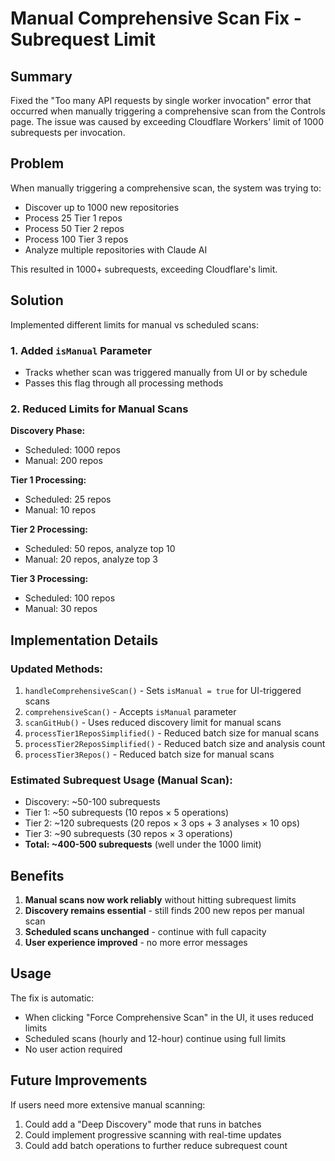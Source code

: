 # Manual Comprehensive Scan Fix - Subrequest Limit

## Summary

Fixed the "Too many API requests by single worker invocation" error that occurred when manually triggering a comprehensive scan from the Controls page. The issue was caused by exceeding Cloudflare Workers' limit of 1000 subrequests per invocation.

## Problem

When manually triggering a comprehensive scan, the system was trying to:
- Discover up to 1000 new repositories
- Process 25 Tier 1 repos
- Process 50 Tier 2 repos  
- Process 100 Tier 3 repos
- Analyze multiple repositories with Claude AI

This resulted in 1000+ subrequests, exceeding Cloudflare's limit.

## Solution

Implemented different limits for manual vs scheduled scans:

### 1. Added `isManual` Parameter
- Tracks whether scan was triggered manually from UI or by schedule
- Passes this flag through all processing methods

### 2. Reduced Limits for Manual Scans

**Discovery Phase:**
- Scheduled: 1000 repos
- Manual: 200 repos

**Tier 1 Processing:**
- Scheduled: 25 repos
- Manual: 10 repos

**Tier 2 Processing:**
- Scheduled: 50 repos, analyze top 10
- Manual: 20 repos, analyze top 3

**Tier 3 Processing:**
- Scheduled: 100 repos
- Manual: 30 repos

## Implementation Details

### Updated Methods:
1. `handleComprehensiveScan()` - Sets `isManual = true` for UI-triggered scans
2. `comprehensiveScan()` - Accepts `isManual` parameter
3. `scanGitHub()` - Uses reduced discovery limit for manual scans
4. `processTier1ReposSimplified()` - Reduced batch size for manual scans
5. `processTier2ReposSimplified()` - Reduced batch size and analysis count
6. `processTier3Repos()` - Reduced batch size for manual scans

### Estimated Subrequest Usage (Manual Scan):
- Discovery: ~50-100 subrequests
- Tier 1: ~50 subrequests (10 repos × 5 operations)
- Tier 2: ~120 subrequests (20 repos × 3 ops + 3 analyses × 10 ops)
- Tier 3: ~90 subrequests (30 repos × 3 operations)
- **Total: ~400-500 subrequests** (well under the 1000 limit)

## Benefits

1. **Manual scans now work reliably** without hitting subrequest limits
2. **Discovery remains essential** - still finds 200 new repos per manual scan
3. **Scheduled scans unchanged** - continue with full capacity
4. **User experience improved** - no more error messages

## Usage

The fix is automatic:
- When clicking "Force Comprehensive Scan" in the UI, it uses reduced limits
- Scheduled scans (hourly and 12-hour) continue using full limits
- No user action required

## Future Improvements

If users need more extensive manual scanning:
1. Could add a "Deep Discovery" mode that runs in batches
2. Could implement progressive scanning with real-time updates
3. Could add batch operations to further reduce subrequest count

